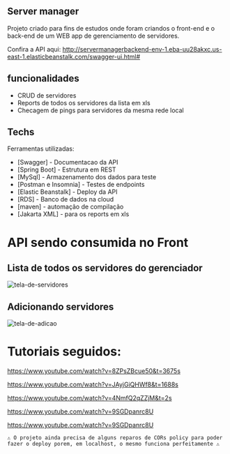 ## Server manager
Projeto criado para fins de estudos onde foram criandos o front-end e o back-end de um WEB app de gerenciamento de servidores.

Confira a API aqui: http://servermanagerbackend-env-1.eba-uu28akxc.us-east-1.elasticbeanstalk.com/swagger-ui.html#

## funcionalidades

- CRUD de servidores
- Reports de todos os servidores da lista em xls
- Checagem de pings para servidores da mesma rede local

## Techs

Ferramentas utilizadas:

- [Swagger] - Documentacao da API
- [Spring Boot] - Estrutura em REST
- [MySql] - Armazenamento dos dados para teste
- [Postman e Insomnia] - Testes de endpoints
- [Elastic Beanstalk] - Deploy da API
- [RDS] - Banco de dados na cloud
- [maven] - automação de compilação
- [Jakarta XML] - para os reports em xls

# API sendo consumida no Front

## Lista de todos os servidores do gerenciador
![tela-de-servidores](https://user-images.githubusercontent.com/86020448/173208153-b97faf23-74f5-4bac-8731-48bb9e9ec5b5.png)

## Adicionando servidores
![tela-de-adicao](https://user-images.githubusercontent.com/86020448/173208152-63285890-36e7-416e-9efd-67dab2f55d6a.png)


# Tutoriais seguidos: 
https://www.youtube.com/watch?v=8ZPsZBcue50&t=3675s

https://www.youtube.com/watch?v=JAyjGiQHWf8&t=1688s

https://www.youtube.com/watch?v=4NmfQ2qZZjM&t=2s

https://www.youtube.com/watch?v=9SGDpanrc8U

https://www.youtube.com/watch?v=9SGDpanrc8U

```⚠️ O projeto ainda precisa de alguns reparos de CORs policy para poder fazer o deploy porem, em localhost, o mesmo funciona perfeitamente ⚠```
